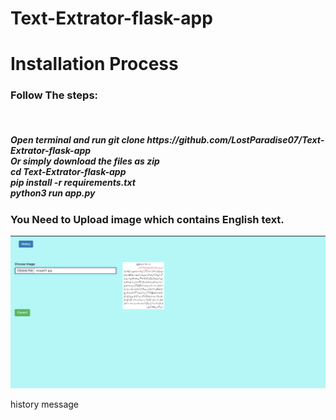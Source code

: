 # Text-Extrator-flask-app
<h1> Installation Process </h1>
<h3> Follow The steps: </h3> <br>
<h5> Open terminal and run git clone https://github.com/LostParadise07/Text-Extrator-flask-app <br> Or simply download the files as zip 
<br> cd Text-Extrator-flask-app 
<br> pip install -r requirements.txt
<br> python3 run app.py </h5>
<h3> You Need to Upload image which contains <strong> English </strong>text. </h3>
<img src="https://github.com/LostParadise07/Text-Extrator-flask-app/blob/main/Project_4/media/readme.png?raw=true" >


history message
